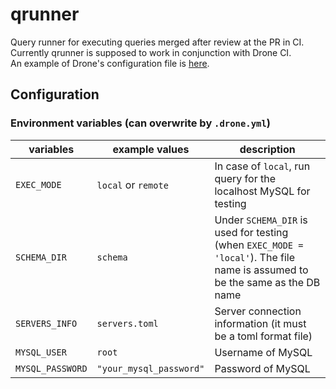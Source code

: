 # qrunner
Query runner for executing queries merged after review at the PR in CI.  
Currently qrunner is supposed to work in conjunction with Drone CI.  
An example of Drone's configuration file is [here](.drone.yml).  

## Configuration
### Environment variables (can overwrite by `.drone.yml`)

| variables | example values | description |
| --------- | ------ | ----------- |
| `EXEC_MODE` | `local` or `remote` | In case of `local`, run query for the localhost MySQL for testing |
| `SCHEMA_DIR` | `schema` | Under `SCHEMA_DIR` is used for testing (when `EXEC_MODE = 'local'`).  The file name is assumed to be the same as the DB name |
| `SERVERS_INFO` | `servers.toml` | Server connection information (it must be a toml format file) |
| `MYSQL_USER`| `root` | Username of MySQL |
| `MYSQL_PASSWORD`| `"your_mysql_password"` | Password of MySQL |
